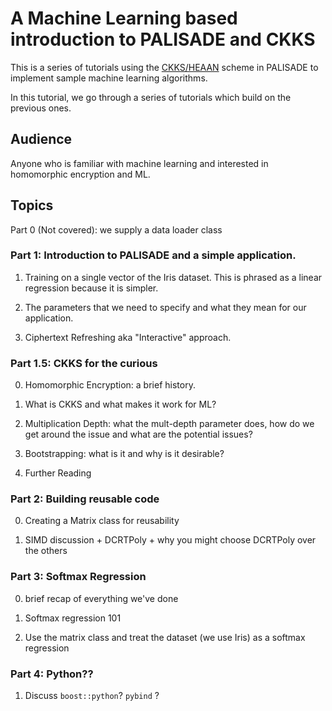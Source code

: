 # A Machine Learning based introduction to PALISADE and CKKS

This is a series of tutorials using the [CKKS/HEAAN](https://eprint.iacr.org/2016/421.pdf) scheme in PALISADE to implement sample machine learning algorithms.

In this tutorial, we go through a series of tutorials which build on the previous ones.

## Audience

Anyone who is familiar with machine learning and interested in homomorphic encryption and ML.

## Topics

Part 0 (Not covered): we supply a data loader class

### Part 1: Introduction to PALISADE and a simple application. 

1) Training on a single vector of the Iris dataset. This is phrased as a linear regression because it is simpler.

2) The parameters that we need to specify and what they mean for our application.

3) Ciphertext Refreshing aka "Interactive" approach.

### Part 1.5: CKKS for the curious

0) Homomorphic Encryption: a brief history.

1) What is CKKS and what makes it work for ML? 

2) Multiplication Depth: what the mult-depth parameter does, how do we get around the issue and what are the potential issues?
    
3) Bootstrapping: what is it and why is it desirable?

4) Further Reading


### Part 2: Building reusable code

0) Creating a Matrix class for reusability

1) SIMD discussion + DCRTPoly + why you might choose DCRTPoly over the others

### Part 3: Softmax Regression

0) brief recap of everything we've done

1) Softmax regression 101

2) Use the matrix class and treat the dataset (we use Iris) as a softmax regression

### Part 4: Python??

1) Discuss `boost::python`? `pybind` ? 

